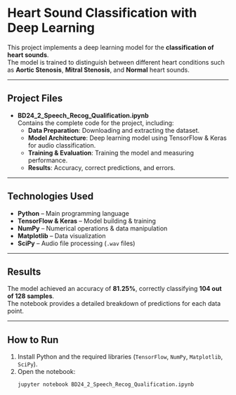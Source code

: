 # Heart Sound Classification with Deep Learning

This project implements a deep learning model for the **classification of heart sounds**.  
The model is trained to distinguish between different heart conditions such as **Aortic Stenosis**, **Mitral Stenosis**, and **Normal** heart sounds.

---

## Project Files
- **BD24_2_Speech_Recog_Qualification.ipynb**  
  Contains the complete code for the project, including:
  - **Data Preparation**: Downloading and extracting the dataset.  
  - **Model Architecture**: Deep learning model using TensorFlow & Keras for audio classification.  
  - **Training & Evaluation**: Training the model and measuring performance.  
  - **Results**: Accuracy, correct predictions, and errors.

---

## Technologies Used
- **Python** – Main programming language  
- **TensorFlow & Keras** – Model building & training  
- **NumPy** – Numerical operations & data manipulation  
- **Matplotlib** – Data visualization  
- **SciPy** – Audio file processing (`.wav` files)  

---

## Results
The model achieved an accuracy of **81.25%**, correctly classifying **104 out of 128 samples**.  
The notebook provides a detailed breakdown of predictions for each data point.

---

## How to Run
1. Install Python and the required libraries (`TensorFlow`, `NumPy`, `Matplotlib`, `SciPy`).  
2. Open the notebook:  
   ```bash
   jupyter notebook BD24_2_Speech_Recog_Qualification.ipynb
